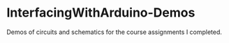 # InterfacingWithArduino-Demos
Demos of circuits and schematics for the course assignments I completed.
